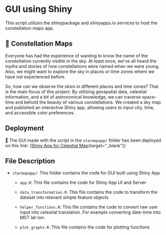 # GUI using Shiny

This script utilizes the shinypackage and shinyapps.io services to host the constellation maps app.

## 🌠 Constellation Maps

Everyone has had the experience of wanting to know the name of the constellation currently visible in the sky. At least once, we've all heard the myths and stories of how constellations were named when we were young. Also, we might want to explore the sky in places or time zones where we have not experienced before.

So, how can we observe the skies in different places and time zones? That is the main focus of this project. By utilizing geospatial data, celestial information, and a bit of astronomical knowledge, we can traverse space-time and behold the beauty of various constellations. We created a sky map and published an interactive Shiny app, allowing users to input city, time, and accessible color preferences.

## Deployment

🔗 The GUI made with the script in the `starmapapp/` folder has been deployed on this link: ([Shiny App for Celestial Map](https://bag6d9-visalakshi-iyer.shinyapps.io/starmapapp/){target="_blank"})

## File Description

-   `starmapapp/`: This folder contains the code for GUI built using Shiny App

    -   `app.R`: This file contains the code for Shiny App UI and Server

    -   `data_transformation.R`: This file contains the code to transform the dataset into relevant simple feature objects

    -   `helper_functions.R`: This file contains the code to convert raw user input into celestial translation. For example converting date-time into MST lat-lon.

    -   `plot_graphs.R`: This file contains the code for plotting functions
